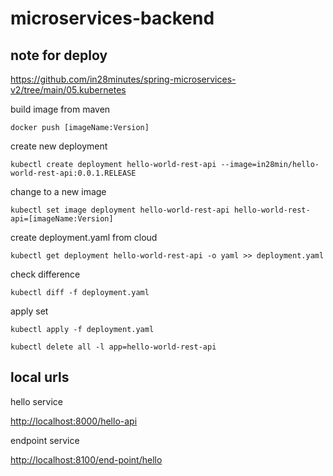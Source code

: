 # microservices-backend

## note for deploy

<https://github.com/in28minutes/spring-microservices-v2/tree/main/05.kubernetes>

build image from maven

`docker push [imageName:Version]`

create new deployment

`kubectl create deployment hello-world-rest-api --image=in28min/hello-world-rest-api:0.0.1.RELEASE`

change to a new image

`kubectl set image deployment hello-world-rest-api hello-world-rest-api=[imageName:Version]`

create deployment.yaml from cloud

`kubectl get deployment hello-world-rest-api -o yaml >> deployment.yaml`

check difference

`kubectl diff -f deployment.yaml`

apply set

`kubectl apply -f deployment.yaml`

`kubectl delete all -l app=hello-world-rest-api`

## local urls

hello service

<http://localhost:8000/hello-api>

endpoint service

<http://localhost:8100/end-point/hello>
